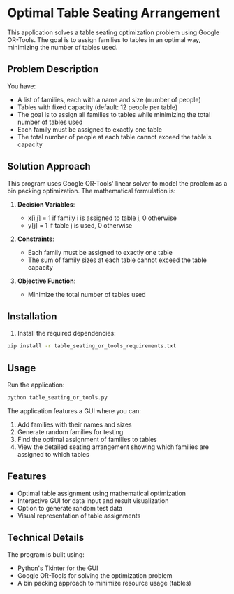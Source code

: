 # Optimal Table Seating Arrangement

This application solves a table seating optimization problem using Google OR-Tools. The goal is to assign families to tables in an optimal way, minimizing the number of tables used.

## Problem Description

You have:
- A list of families, each with a name and size (number of people)
- Tables with fixed capacity (default: 12 people per table)
- The goal is to assign all families to tables while minimizing the total number of tables used
- Each family must be assigned to exactly one table
- The total number of people at each table cannot exceed the table's capacity

## Solution Approach

This program uses Google OR-Tools' linear solver to model the problem as a bin packing optimization. The mathematical formulation is:

1. **Decision Variables**:
   - x[i,j] = 1 if family i is assigned to table j, 0 otherwise
   - y[j] = 1 if table j is used, 0 otherwise

2. **Constraints**:
   - Each family must be assigned to exactly one table
   - The sum of family sizes at each table cannot exceed the table capacity

3. **Objective Function**:
   - Minimize the total number of tables used

## Installation

1. Install the required dependencies:
```bash
pip install -r table_seating_or_tools_requirements.txt
```

## Usage

Run the application:
```bash
python table_seating_or_tools.py
```

The application features a GUI where you can:
1. Add families with their names and sizes
2. Generate random families for testing
3. Find the optimal assignment of families to tables
4. View the detailed seating arrangement showing which families are assigned to which tables

## Features

- Optimal table assignment using mathematical optimization
- Interactive GUI for data input and result visualization
- Option to generate random test data
- Visual representation of table assignments

## Technical Details

The program is built using:
- Python's Tkinter for the GUI
- Google OR-Tools for solving the optimization problem
- A bin packing approach to minimize resource usage (tables) 